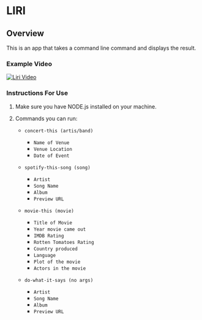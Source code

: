 # LIRI
## Overview

This is an app that takes a command line command and displays the result.

### Example Video

[![Liri Video](./images/liri-screencast.gif)](https://drive.google.com/file/d/1XTNpjVKL9k5q6ZBoyoslaswDSlH5KyHa/view)

### Instructions For Use

1. Make sure you have NODE.js installed on your machine.

2. Commands you can run:

   * `concert-this (artis/band)`
        * `Name of Venue`
        * `Venue Location`
        * `Date of Event`

   * `spotify-this-song (song)`
        * `Artist`
        * `Song Name`
        * `Album`
        * `Preview URL`

   * `movie-this (movie)`
        * `Title of Movie`
        * `Year movie came out`
        * `IMDB Rating`
        * `Rotten Tomatoes Rating`
        * `Country produced`
        * `Language`
        * `Plot of the movie`
        * `Actors in the movie`

   * `do-what-it-says (no args)`
        * `Artist`
        * `Song Name`
        * `Album`
        * `Preview URL`